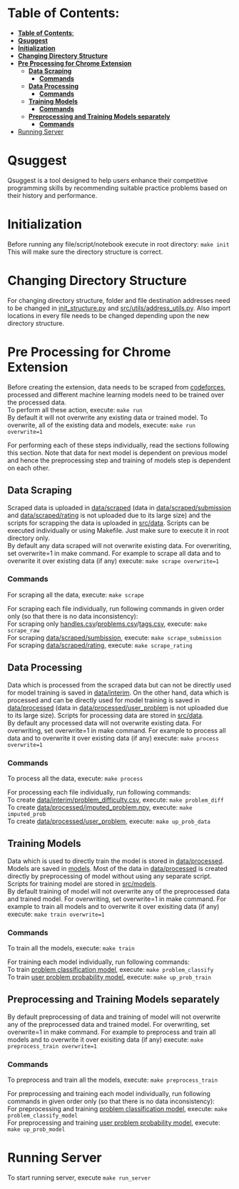 # **Table of Contents**:

- [**Table of Contents**:](#table-of-contents)
- [**Qsuggest**](#qsuggest)
- [**Initialization**](#initialization)
- [**Changing Directory Structure**](#changing-directory-structure)
- [**Pre Processing for Chrome Extension**](#pre-processing-for-chrome-extension)
  - [**Data Scraping**](#data-scraping)
    - [**Commands**](#commands)
  - [**Data Processing**](#data-processing)
    - [**Commands**](#commands-1)
  - [**Training Models**](#training-models)
    - [**Commands**](#commands-2)
  - [**Preprocessing and Training Models separately**](#preprocessing-and-training-models-separately)
    - [**Commands**](#commands-3)
- [Running Server](#running-server)


# **Qsuggest**  
Qsuggest is a tool designed to help users enhance their competitive programming skills by recommending suitable practice problems based on their history and performance.  

# **Initialization**
Before running any file/script/notebook execute in root directory: `make init`  
This will make sure the directory structure is correct.  

# **Changing Directory Structure**
For changing directory structure, folder and file destination addresses need to be changed in [init_structure.py](init_structure.py) and [src/utils/address_utils.py](src/utils/address_utils.py). Also import locations in every file needs to be changed depending upon the new directory structure.  

# **Pre Processing for Chrome Extension**
Before creating the extension, data needs to be scraped from [codeforces](www.codeforces.com), processed and different machine learning models need to be trained over the processed data.  
To perform all these action, execute: `make run`  
By default it will not overwrite any existing data or trained model. To overwrite, all of the existing data and models, execute: `make run overwrite=1`  


For performing each of these steps individually, read the sections following this section. Note that data for next model is dependent on previous model and hence the preprocessing step and training of models step is dependent on each other.   

## **Data Scraping**  
Scraped data is uploaded in [data/scraped](data/scraped/) (data in [data/scraped/submission](data/scraped/submission/) and [data/scraped/rating](data/scraped/rating/) is not uploaded due to its large size) and the scripts for scrapping the data is uploaded in [src/data](src/data/). Scripts can be executed individually or using Makefile. Just make sure to execute it in root directory only.  
By default any data scraped will not overwrite existing data. For overwriting, set overwrite=1 in make command. For example to scrape all data and to overwrite it over existing data (if any) execute: `make scrape overwrite=1`  
### **Commands**
For scraping all the data, execute:  `make scrape`  


For scraping each file individually, run following commands in given order only (so that there is no data inconsistency):  
For scraping only [handles.csv](data/scraped/handles.csv)/[problems.csv](data/scraped/problems.csv)/[tags.csv](data/scraped/tags.csv), execute: `make scrape_raw`  
For scraping [data/scraped/sumbission](data/scraped/submission), execute: `make scrape_submission`  
For scraping [data/scraped/rating](data/scraped/rating), execute: `make scrape_rating`  

## **Data Processing**
Data which is processed from the scraped data but can not be directly used for model training is saved in [data/interim](data/interim). On the other hand, data which is processed and can be directly used for model training is saved in [data/processed](data/processed) (data in [data/processed/user_problem](data/processed/user_problem) is not uploaded due to its large size). Scripts for processing data are stored in [src/data](src/data).  
By default any processed data will not overwrite existing data. For overwriting, set overwrite=1 in make command. For example to process all data and to overwrite it over existing data (if any) execute: `make process overwrite=1`

### **Commands**
To process all the data, execute: `make process`  


For processing each file individually, run following commands:  
To create [data/interim/problem_difficulty.csv](data/interim/problem_difficulty.csv), execute: `make problem_diff`  
To create [data/processed/imputed_problem.npy](data/processed/imputed_problem.csv), execute: `make imputed_prob`  
To create [data/processed/user_problem](data/processed/user_problem/), execute: `make up_prob_data`  

## **Training Models**
Data which is used to directly train the model is stored in [data/processed](data/processed/). Models are saved in [models](models/). Most of the data in [data/processed](data/processed/) is created directly by preprocessing of model without using any separate script. Scripts for training model are stored in [src/models](src/models/).  
By default training of model will not overwrite any of the preprocessed data and trained model. For overwriting, set overwrite=1 in make command. For example to train all models and to overwrite it over exisiting data (if any) execute: `make train overwrite=1`

### **Commands**
To train all the models, execute: `make train`  

For training each model individually, run following commands:  
To train [problem classification model](models/problem_classify.pkl), execute: `make problem_classify`  
To train [user problem probability model](models/user_problem.pt), execute: `make up_prob_train`

## **Preprocessing and Training Models separately**
By default preprocessing of data and training of model will not overwrite any of the preprocessed data and trained model. For overwriting, set overwrite=1 in make command. For example to preprocess and train all models and to overwrite it over exisiting data (if any) execute: `make preprocess_train overwrite=1`  

### **Commands**
To preprocess and train all the models, execute: `make preprocess_train`

For preprocessing and training each model individually, run following commands in given order only (so that there is no data inconsistency):  
For preprocessing and training [problem classification model](models/problem_classify.pkl), execute: `make problem_classify_model`  
For preprocessing and training [user problem probability model](models/user_problem.pt), execute: `make up_prob_model`  

# Running Server
To start running server, execute `make run_server`